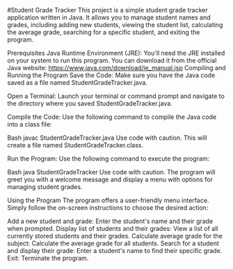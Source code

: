 #Student Grade Tracker
This project is a simple student grade tracker application written in Java. It allows you to manage student names and grades, including adding new students, viewing the student list, calculating the average grade, searching for a specific student, and exiting the program.

Prerequisites
Java Runtime Environment (JRE): You'll need the JRE installed on your system to run this program. You can download it from the official Java website: https://www.java.com/download/ie_manual.jsp
Compiling and Running the Program
Save the Code: Make sure you have the Java code saved as a file named StudentGradeTracker.java.

Open a Terminal: Launch your terminal or command prompt and navigate to the directory where you saved StudentGradeTracker.java.

Compile the Code: Use the following command to compile the Java code into a class file:

Bash
javac StudentGradeTracker.java
Use code with caution.
This will create a file named StudentGradeTracker.class.

Run the Program: Use the following command to execute the program:

Bash
java StudentGradeTracker
Use code with caution.
The program will greet you with a welcome message and display a menu with options for managing student grades.

Using the Program
The program offers a user-friendly menu interface. Simply follow the on-screen instructions to choose the desired action:

Add a new student and grade: Enter the student's name and their grade when prompted.
Display list of students and their grades: View a list of all currently stored students and their grades.
Calculate average grade for the subject: Calculate the average grade for all students.
Search for a student and display their grade: Enter a student's name to find their specific grade.
Exit: Terminate the program.
